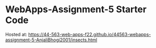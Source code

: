 # WebApps-Assignment-5 Starter Code
Hosted at:  https://44-563-web-apps-f22.github.io/44563-webapps-assignment-5-AnjaliBhogi2001/insects.html